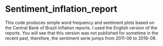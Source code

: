 # Sentiment_inflation_report
This code  produces simple word frequency and sentiment plots based on the Central Bank of Brazil inflation reports. 
I used the English version of the reports. You will see that this version was not published for sometime in the recent past, therefore, the sentiment serie jumps from 2011-06 to  2016-09.



